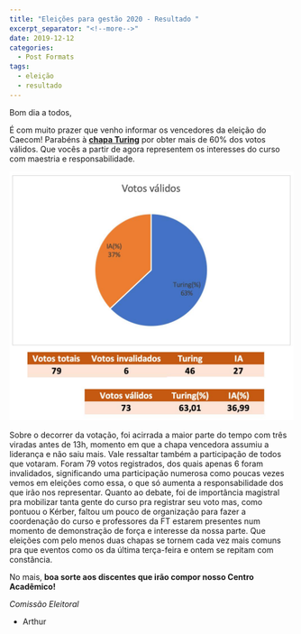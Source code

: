 ```yaml
---
title: "Eleições para gestão 2020 - Resultado "
excerpt_separator: "<!--more-->"
date: 2019-12-12
categories:
  - Post Formats
tags:
  - eleição
  - resultado
---
```


Bom dia a todos,

É com muito prazer que venho informar os vencedores da eleição do Caecom! Parabéns à [**chapa Turing**](https://www.instagram.com/chapa.turing/) por obter mais de 60% dos votos válidos. Que vocês a partir de agora representem os interesses do curso com maestria e responsabilidade.

![resultado](/assets/images/2019/eleicao-2019.jpeg)

Sobre o decorrer da votação, foi acirrada a maior parte do tempo com três viradas antes de 13h, momento em que a chapa vencedora assumiu a liderança e não saiu mais.
Vale ressaltar também a participação de todos que votaram. Foram 79 votos registrados, dos quais apenas 6 foram invalidados, significando uma participação numerosa como poucas vezes vemos em eleições como essa, o que só aumenta a responsabilidade dos que irão nos representar.
Quanto ao debate, foi de importância magistral pra mobilizar tanta gente do curso pra registrar seu voto mas, como pontuou o Kérber, faltou um pouco de organização para fazer a coordenação do curso e professores da FT estarem presentes num momento de demonstração de força e interesse da nossa parte. 
Que eleições com pelo menos duas chapas se tornem cada vez mais comuns pra que eventos como os da última terça-feira e ontem se repitam com constância.

No mais, **boa sorte aos discentes que irão compor nosso Centro Acadêmico!**


_Comissão  Eleitoral_
- Arthur
